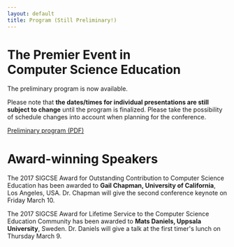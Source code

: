```yaml
---
layout: default
title: Program (Still Preliminary!)
---
```


# The Premier Event in <br> Computer Science Education

The preliminary program is now available.

Please note that **the dates/times for individual presentations are
still subject to change** until the program is finalized.  Please take
the possibility of schedule changes into account when planning for the
conference.

<div class = "alert alert-success">
 <span class="glyphicon glyphicon-align-left" aria-hidden="true"></span> <a href = "{{ '/docs/sigcse2017-draft-program.pdf' | prepend: site.baseurl }}">Preliminary program (PDF)</a>
</div>

# Award-winning Speakers

The 2017 SIGCSE Award for Outstanding Contribution to Computer Science
Education has been awarded to **Gail Chapman, University of California**,
Los Angeles, USA.  Dr. Chapman will give the second conference keynote on
Friday March 10.

The 2017 SIGCSE Award for Lifetime Service to the Computer Science Education
Community has been awarded to **Mats Daniels, Uppsala University**, Sweden.
Dr. Daniels will give a talk at the first timer's lunch on Thursday March 9.

